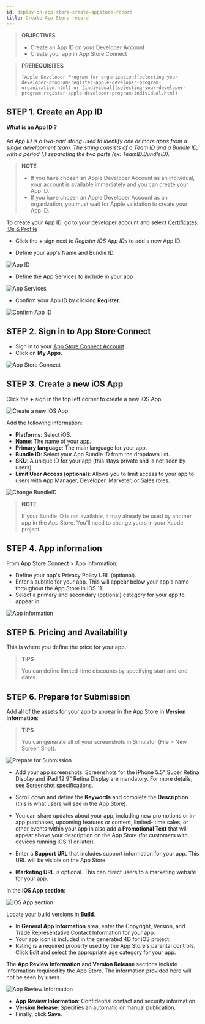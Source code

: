 ```yaml
---
id: deploy-on-app-store-create-appstore-record
title: Create App Store record
---
```


> **OBJECTIVES**
>
> * Create an App ID on your Developer Account
> * Create your app in App Store Connect

> **PREREQUISITES**
>
> ```[Apple Developer Program for organization](selecting-your-developer-program-register-apple-developer-program-organization.html) or [individual](selecting-your-developer-program-register-apple-developer-program-individual.html)```


## STEP 1. Create an App ID

#### What is an App ID ?

*An App ID is a two-part string used to identify one or more apps from a single development team. The string consists of a Team ID and a Bundle ID, with a period (.) separating the two parts (ex: TeamID.BundleID).*

> **NOTE**
> 
> * If you have chosen an Apple Developer Account as an individual, your account is available immediately and you can create your App ID.
> * If you have chosen an Apple Developer Account as an organization, you must wait for Apple validation to create your App ID.

To create your App ID, go to your developer account and select [Certificates, IDs & Profile](https://developer.apple.com/account/ios/identifier/bundle)

* Click the + sign next to *Register iOS App IDs* to add a new App ID. 

* Define your app's Name and Bundle ID. 

![App ID](img/Developer-account-App-ID.png)

* Define the App Services to include in your app

![App Services](img/App-Services-to-include.png)

* Confirm your App ID by clicking **Register**.

![Confirm App ID](img/Confirm-App-ID.png)

## STEP 2. Sign in to App Store Connect

* Sign in to your [App Store Connect Account](https://appstoreconnect.apple.com)
* Click on **My Apps**.

![App Store Connect](img/App-Store-Connect-home-page.png)

## STEP 3. Create a new iOS App

Click the **+** sign in the top left corner to create a new iOS App. 

![Create a new iOS App](img/Create-new-iOS-App.png)

Add the following information:

* **Platforms**: Select iOS.
* **Name**: The name of your app.
* **Primary language**: The main language for your app.
* **Bundle ID**: Select your App Bundle ID from the dropdown list.
* **SKU**: A unique ID for your app (this stays private and is not seen by users)
* **Limit User Access (optional)**: Allows you to limit access to your app to users with App Manager, Developer, Marketer, or Sales roles.

![Change BundleID](img/Change-BundleID-Xcode-Project.png)

> **NOTE**
>
> If your Bundle ID is not available, it may already be used by another app in the App Store. You'll need to change yours in your Xcode project.

## STEP 4. App information

From App Store Connect > App Information:

* Define your app's Privacy Policy URL (optional).
* Enter a subtitle for your app. This will appear below your app's name throughout the App Store in iOS 11.
* Select a primary and secondary (optional) category for your app to appear in.

![App information](img/App-Store-Connect-app-information.png)

## STEP 5. Pricing and Availability

This is where you define the price for your app.

> **TIPS**
>
> You can define limited-time discounts by specifying start and end dates.

## STEP 6. Prepare for Submission

Add all of the assets for your app to appear in the App Store in **Version Information**:

> **TIPS**
>
> You can generate all of your screenshots in Simulator (File > New Screen Shot).

![Prepare for Submission](img/Prepare-for-submission-screenshot-description.png)

* Add your app screenshots. Screenshots for the iPhone 5.5" Super Retina Display and iPad 12.9" Retina Display are mandatory. For more details, see [Screenshot specifications](https://help.apple.com/app-store-connect/#/devd274dd925).

* Scroll down and define the **Keywords** and complete the **Description** (this is what users will see in the App Store).
* You can share updates about your app, including new promotions or in-app purchases, upcoming features or content, limited- time sales, or other events within your app in also add a **Promotional Text** that will appear above your description on the App Store (for customers with devices running iOS 11 or later).
* Enter a **Support URL** that includes support information for your app. This URL will be visible on the App Store.
* **Marketing URL** is optional. This can direct users to a marketing website for your app.	

In the **iOS App section**:

![iOS App section](img/Prepare-for-submission-build-icon.png)

Locate your build versions in **Build**.

* In **General App Information** area, enter the Copyright, Version, and Trade Representative Contact Information for your app.
* Your app icon is included in the generated 4D for iOS project.
* Rating is a required property used by the App Store's parental controls. Click Edit and select the appropriate age category for your app.

The **App Review Information** and **Version Release** sections include information required by the App Store. The information provided here will not be seen by users.

![App Review Information](img/Prepare-for-submission-review-information.png)

* **App Review Information**: Confidential contact and security information. 
* **Version Release**: Specifies an automatic or manual publication.
* Finally, click **Save**.
